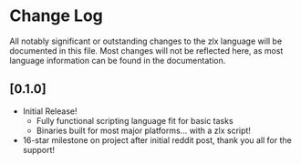 # Change Log

All notably significant or outstanding changes to the zlx language will be documented in this file. Most changes will not be reflected here, as most language information can be found in the documentation.

## [0.1.0]
- Initial Release!
    - Fully functional scripting language fit for basic tasks
    - Binaries built for most major platforms... with a zlx script!
- 16-star milestone on project after initial reddit post, thank you all for the support!
